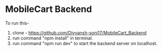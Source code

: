 # MobileCart Backend

To run this-
1) clone - https://github.com/Divyansh-soni17/MobileCart_Backend
2) run command "npm install" in terminal.
3) run command "npm run dev" to start the backend server on localhost.
